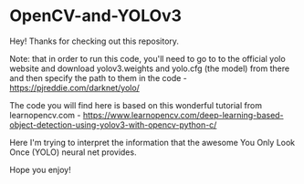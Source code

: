 # OpenCV-and-YOLOv3

Hey! Thanks for checking out this repository. 

Note: that in order to run this code, you'll need to go to to the official yolo website and download yolov3.weights and yolo.cfg (the model) from there and then specify the path to them in the code - https://pjreddie.com/darknet/yolo/

The code you will find here is based on this wonderful tutorial from learnopencv.com - https://www.learnopencv.com/deep-learning-based-object-detection-using-yolov3-with-opencv-python-c/

Here I'm trying to interpret the information that the awesome You Only Look Once (YOLO) neural net provides.

Hope you enjoy! 
